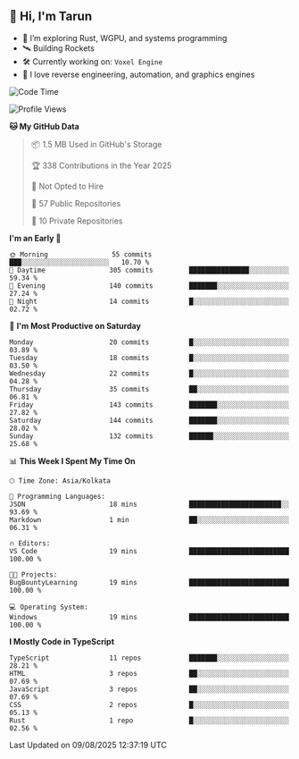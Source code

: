 ## 👋 Hi, I'm Tarun

- 🧠 I’m exploring Rust, WGPU, and systems programming
- 🛰️ Building Rockets
- 🛠️ Currently working on: `Voxel Engine`
- 🧪 I love reverse engineering, automation, and graphics engines

<!--START_SECTION:waka-->
![Code Time](http://img.shields.io/badge/Code%20Time-20%20hrs%2012%20mins-blue)

![Profile Views](http://img.shields.io/badge/Profile%20Views-1-blue)

**🐱 My GitHub Data** 

> 📦 1.5 MB Used in GitHub's Storage 
 > 
> 🏆 338 Contributions in the Year 2025
 > 
> 🚫 Not Opted to Hire
 > 
> 📜 57 Public Repositories 
 > 
> 🔑 10 Private Repositories 
 > 
**I'm an Early 🐤** 

```text
🌞 Morning                55 commits          ███░░░░░░░░░░░░░░░░░░░░░░   10.70 % 
🌆 Daytime                305 commits         ███████████████░░░░░░░░░░   59.34 % 
🌃 Evening                140 commits         ███████░░░░░░░░░░░░░░░░░░   27.24 % 
🌙 Night                  14 commits          █░░░░░░░░░░░░░░░░░░░░░░░░   02.72 % 
```
📅 **I'm Most Productive on Saturday** 

```text
Monday                   20 commits          █░░░░░░░░░░░░░░░░░░░░░░░░   03.89 % 
Tuesday                  18 commits          █░░░░░░░░░░░░░░░░░░░░░░░░   03.50 % 
Wednesday                22 commits          █░░░░░░░░░░░░░░░░░░░░░░░░   04.28 % 
Thursday                 35 commits          ██░░░░░░░░░░░░░░░░░░░░░░░   06.81 % 
Friday                   143 commits         ███████░░░░░░░░░░░░░░░░░░   27.82 % 
Saturday                 144 commits         ███████░░░░░░░░░░░░░░░░░░   28.02 % 
Sunday                   132 commits         ██████░░░░░░░░░░░░░░░░░░░   25.68 % 
```


📊 **This Week I Spent My Time On** 

```text
🕑︎ Time Zone: Asia/Kolkata

💬 Programming Languages: 
JSON                     18 mins             ███████████████████████░░   93.69 % 
Markdown                 1 min               ██░░░░░░░░░░░░░░░░░░░░░░░   06.31 % 

🔥 Editors: 
VS Code                  19 mins             █████████████████████████   100.00 % 

🐱‍💻 Projects: 
BugBountyLearning        19 mins             █████████████████████████   100.00 % 

💻 Operating System: 
Windows                  19 mins             █████████████████████████   100.00 % 
```

**I Mostly Code in TypeScript** 

```text
TypeScript               11 repos            ███████░░░░░░░░░░░░░░░░░░   28.21 % 
HTML                     3 repos             ██░░░░░░░░░░░░░░░░░░░░░░░   07.69 % 
JavaScript               3 repos             ██░░░░░░░░░░░░░░░░░░░░░░░   07.69 % 
CSS                      2 repos             █░░░░░░░░░░░░░░░░░░░░░░░░   05.13 % 
Rust                     1 repo              █░░░░░░░░░░░░░░░░░░░░░░░░   02.56 % 
```




 Last Updated on 09/08/2025 12:37:19 UTC
<!--END_SECTION:waka-->
